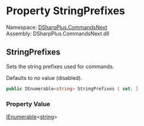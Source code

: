 # Property StringPrefixes

Namespace: [DSharpPlus.CommandsNext](DSharpPlus.CommandsNext.md)  
Assembly: DSharpPlus.CommandsNext.dll

## <a id="DSharpPlus_CommandsNext_CommandsNextConfiguration_StringPrefixes"></a>StringPrefixes

<p>Sets the string prefixes used for commands.</p>
<p>Defaults to no value (disabled).</p>

```csharp
public IEnumerable<string> StringPrefixes { set; }
```

### Property Value

[IEnumerable](https://learn.microsoft.com/dotnet/api/system.collections.generic.ienumerable\-1)<[string](https://learn.microsoft.com/dotnet/api/system.string)\>

